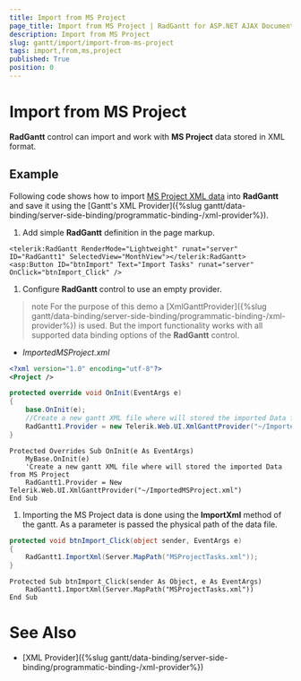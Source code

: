 ```yaml
---
title: Import from MS Project
page_title: Import from MS Project | RadGantt for ASP.NET AJAX Documentation
description: Import from MS Project
slug: gantt/import/import-from-ms-project
tags: import,from,ms,project
published: True
position: 0
---
```


# Import from MS Project

**RadGantt** control can import and work with **MS Project** data stored in XML format.

## Example

Following code shows how to import [MS Project XML data](https://msdn.microsoft.com/en-us/library/bb968652(v=office.12).aspx) into **RadGantt** and save it using the [Gantt's XML Provider]({%slug gantt/data-binding/server-side-binding/programmatic-binding-/xml-provider%}).

1. Add simple **RadGantt** definition in the page markup.

````ASP.NET
<telerik:RadGantt RenderMode="Lightweight" runat="server" ID="RadGantt1" SelectedView="MonthView"></telerik:RadGantt>
<asp:Button ID="btnImport" Text="Import Tasks" runat="server" OnClick="btnImport_Click" />
````

1. Configure **RadGantt** control to use an empty provider.

>note For the purpose of this demo a [XmlGanttProvider]({%slug gantt/data-binding/server-side-binding/programmatic-binding-/xml-provider%}) is used. But the import functionality works with all supported data binding options of the **RadGantt** control.
>


* *ImportedMSProject.xml*

````XML
<?xml version="1.0" encoding="utf-8"?>
<Project />
````


````C#
protected override void OnInit(EventArgs e)
{
    base.OnInit(e);
    //Create a new gantt XML file where will stored the imported Data from MS Project
    RadGantt1.Provider = new Telerik.Web.UI.XmlGanttProvider("~/ImportedMSProject.xml");
}
````
````VB.NET
Protected Overrides Sub OnInit(e As EventArgs)
    MyBase.OnInit(e)
    'Create a new gantt XML file where will stored the imported Data from MS Project
    RadGantt1.Provider = New Telerik.Web.UI.XmlGanttProvider("~/ImportedMSProject.xml")
End Sub
````

1. Importing the MS Project data is done using the **ImportXml** method of the gantt. As a parameter is passed the physical path of the data file.


````C#
protected void btnImport_Click(object sender, EventArgs e)
{
    RadGantt1.ImportXml(Server.MapPath("MSProjectTasks.xml"));
}
````
````VB.NET
Protected Sub btnImport_Click(sender As Object, e As EventArgs)
    RadGantt1.ImportXml(Server.MapPath("MSProjectTasks.xml"))
End Sub
````

# See Also

 * [XML Provider]({%slug gantt/data-binding/server-side-binding/programmatic-binding-/xml-provider%})
